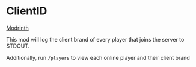 # ClientID
[Modrinth](https://modrinth.com/mod/clientid)

This mod will log the client brand of every player that joins the server to STDOUT.

Additionally, run `/players` to view each online player and their client brand
